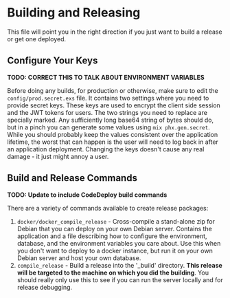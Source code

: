 # Building and Releasing

This file will point you in the right direction if you just want to build a release or get one deployed.

## Configure Your Keys

**TODO: CORRECT THIS TO TALK ABOUT ENVIRONMENT VARIABLES**

Before doing any builds, for production or otherwise, make sure to edit the `config/prod.secret.exs` file.  It contains two settings where you need to provide secret keys.  These keys are used to encrypt the client side session and the JWT tokens for users.  The two strings you need to replace are specially marked.  Any sufficiently long base64 string of bytes should do, but in a pinch you can generate some values using `mix phx.gen.secret`.  While you should probably keep the values consistent over the application lifetime, the worst that can happen is the user will need to log back in after an application deployment.  Changing the keys doesn't cause any real damage - it just might annoy a user.

## Build and Release Commands

**TODO: Update to include CodeDeploy build commands**

There are a variety of commands available to create release packages:
1. `docker/docker_compile_release` - Cross-compile a stand-alone zip for Debian that you can deploy on your own Debian server.  Contains the application and a file describing how to configure the environment, database, and the environment variables you care about.  Use this when you don't want to deploy to a docker instance, but run it on your own Debian server and host your own database.
2. `compile_release` - Build a release into the '_build' directory.  **This release will be targeted to the machine on which you did the building**.  You should really only use this to see if you can run the server locally and for release debugging.